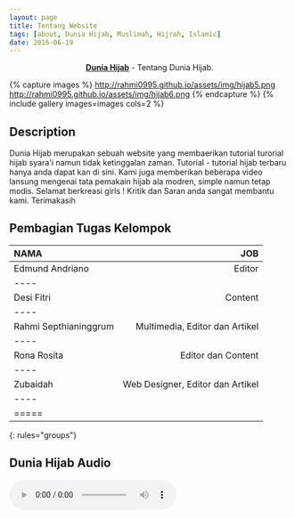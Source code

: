 ```yaml
---
layout: page
title: Tentang Website
tags: [about, Dunia Hijab, Muslimah, Hijrah, Islamic]
date: 2016-06-19
---
```

    
<center><a href="https://www.facebook.com/hijabforme"><b>Dunia Hijab</b></a> - Tentang Dunia Hijab.</center>


{% capture images %}
    http://rahmi0995.github.io/assets/img/hijab5.png
    http://rahmi0995.github.io/assets/img/hijab6.png
{% endcapture %}
{% include gallery images=images cols=2 %}

## Description
Dunia Hijab merupakan sebuah website yang membaerikan tutorial turorial hijab syara'i namun tidak ketinggalan zaman. Tutorial - tutorial hijab terbaru hanya anda dapat kan di sini.
Kami juga memberikan beberapa video lansung mengenai tata pemakain hijab ala modren, simple namun tetap modis. Selamat berkreasi girls !  Kritik dan Saran anda sangat membantu kami. Terimakasih


## Pembagian Tugas Kelompok

| NAMA | JOB |
|:--------|--------:|
| Edmund Andriano   | Editor  |
|----
| Desi Fitri    | Content   |
|----
| Rahmi Septhianinggrum  | Multimedia, Editor dan Artikel   |
|----
| Rona Rosita | Editor dan Content  |
|----
| Zubaidah    | Web Designer, Editor dan Artikel  |
|----
|=====
{: rules="groups"}


## Dunia Hijab Audio

<audio controls autoplay> 
<source src="http://rahmi0995.github.io/suska cookies.ogg" type="audio/ogg"> 
<source src="http://rahmi0995.github.io/suska cookies.ogg" type="audio/ogg"> 
</audio>


